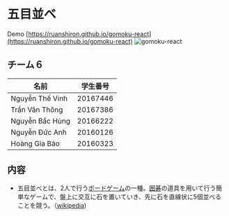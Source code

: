 # 五目並べ
Demo [https://ruanshiron.github.io/gomoku-react](https://ruanshiron.github.io/gomoku-react)
![gomoku-react](https://i.imgur.com/oNGkEZv.png)
## チーム６
|名前|学生番号|
|--|--|
|Nguyễn Thế Vinh|20167446|
|Trần Văn Thông |20167386|
|Nguyễn Bắc Hùng|20166222|
|Nguyễn Đức Anh |20160126|
|Hoàng Gia Bảo |20160323|
## 内容

 - 五目並べとは、2人で行う[ボードゲーム](https://ja.wikipedia.org/wiki/%E3%83%9C%E3%83%BC%E3%83%89%E3%82%B2%E3%83%BC%E3%83%A0 "ボードゲーム")の一種。[囲碁](https://ja.wikipedia.org/wiki/%E5%9B%B2%E7%A2%81 "囲碁")の道具を用いて行う簡単なゲームで、盤上に交互に石を置いていき、先に石を直線状に5個並べることを競う。（[wikipedia]([https://ja.wikipedia.org/wiki/%E4%BA%94%E7%9B%AE%E4%B8%A6%E3%81%B9](https://ja.wikipedia.org/wiki/%E4%BA%94%E7%9B%AE%E4%B8%A6%E3%81%B9)"wikipedia"))

